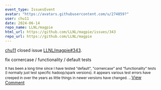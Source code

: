 ```yaml
---
event_type: IssuesEvent
avatar: "https://avatars.githubusercontent.com/u/274859?"
user: chu11
date: 2024-06-14
repo_name: LLNL/magpie
html_url: https://github.com/LLNL/magpie/issues/343
repo_url: https://github.com/LLNL/magpie
---
```


<a href='https://github.com/chu11' target='_blank'>chu11</a> closed issue <a href='https://github.com/LLNL/magpie/issues/343' target='_blank'>LLNL/magpie#343</a>.

<p>fix cornercase / functionality / default tests</p><small>It has been a long time since I have tested "default", "cornercase" and "functionality" tests (I normally just test specific hadoop/spark versions).  it appears various test errors have creeped in over the years as little things in newer versions have changed....</small><a href='https://github.com/LLNL/magpie/issues/343' target='_blank'>View Comment</a>